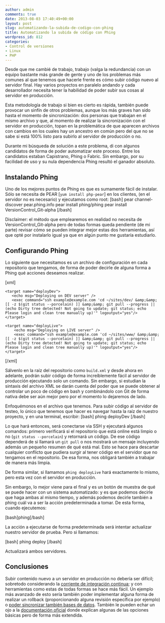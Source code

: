 ```yaml
---
author: admin
comments: true
date: 2013-08-03 17:40:49+00:00
layout: post
slug: automatizando-la-subida-de-codigo-con-phing
title: Automatizando la subida de código con Phing
wordpress_id: 812
categories:
- Control de versiones
- Linux
- PHP
---
```


Desde que me cambié de trabajo, trabajo (valga la redundancia) con un equipo bastante más grande de gente y uno de los problemas más comunes al que tenemos que hacerle frente es cómo subir código nuevo al servidor final. Hay varios proyectos en paralelo andando y cada desarrollador necesita tener la habilidad de poder subir sus cosas al servidor en producción.

Esta metodología de trabajo si bien es cierto es rápida, también puede provocar un sinfín de otros problemas, aunque los más graves han sido hasta el momento de sincronización: dos personas que trabajan en el mismo archivo y que, al momento de realizar la sincronización con el servidor en producción, topan en la problemática de que aparecen archivos con cambios en los cuales hay un ancestro en común pero del que no se sabe si está 100% listo para subirlo al servidor de producción o no.

Durante mi búsqueda de solución a este problema, di con algunos candidatos de forma de poder automatizar este proceso. Entre los candidatos estaban Capistrano, Phing o Fabric. Sin embargo, por su facilidad de uso y su nula dependencia Phing resultó el ganador absoluto.
<!-- more -->



## Instalando Phing



Uno de los mejores puntos de Phing es que es sumamente fácil de instalar. Sólo se necesita de PEAR [`yum install php-pear`] en los clientes, (en el servidor no es necesario) y ejecutamos como root:
[bash]
pear channel-discover pear.phing.info
pear install phing/phing
pear install VersionControl_Git-alpha
[/bash]

Disclaimer: el método que emplearemos en realidad no necesita de VersionControl_Git-alpha pero de todas formas queda pendiente (de mi parte) revisar cómo se pueden integrar mejor estas dos herramientas, así que opté por instalarlo igual ya que en algún punto me gustaría estudiarlo.



## Configurando Phing



Lo siguiente que necesitamos es un archivo de configuración en cada repositorio que tengamos, de forma de poder decirle de alguna forma a Phing qué acciones deseamos realizar.

[xml]
<?xml version="1.0" encoding="UTF-8"?>
<project name="example" basedir="." default="deployDev">
    <target name="deploy" depends="deployDev,deployLive" />

    <target name="deployDev">
       <echo msg="Deploying on DEV server" />
       <exec command="ssh example@example.com 'cd ~/sites/dev/ &amp;&amp; [[ -z $(git status --porcelain) ]] &amp;&amp; git pull --progress || (echo Dirty tree detected! Not going to update; git status; echo Please login and clean tree manually up)'" logoutput="yes"/>
    </target>

    <target name="deployLive">
        <echo msg="Deploying on LIVE server" />
        <exec command="ssh example@example.com 'cd ~/sites/www/ &amp;&amp; [[ -z $(git status --porcelain) ]] &amp;&amp; git pull --progress || (echo Dirty tree detected! Not going to update; git status; echo Please login and clean tree manually up)'" logoutput="yes"/>
    </target>
</project>
[/xml]

Sálvenlo en la raíz del repositorio como `build.xml` y desde ahora en adelante, podrán subir código de forma increíblemente fácil al servidor de producción ejecutando solo un comando.
Sin embargo, si estudian la sintaxis del archivo XML se darán cuenta del poder que se puede obtener al controlar un poco de código en bash y combinándolo con Git de forma nativa debe ser aún mejor pero por el momento lo dejaremos de lado.

Enfoquémonos en el archivo que tenemos. 
Para subir código al servidor de testeo, lo único que tenemos que hacer es navegar hasta la raíz de nuestro proyecto, y en una terminal, escribir: 
[bash]
phing deployDev
[/bash]

Lo que hará entonces, será conectarse via SSH y ejecutará algunos comandos: primero verificará si el repositorio que está online está limpio o no (`git status --porcelain`) y retornará un código. De ese código dependerá de si llamará un `git pull` o nos mostrará un mensaje incluyendo además un pequeño resumen de qué está mal. Esto se hace para descartar cualquier conflicto que pudiera surgir al tener código en el servidor que no tengamos en el repositorio. De esa forma, nos obligará también a trabajar de manera más limpia. 

De forma similar, si llamamos `phing deployLive` hará exactamente lo mismo, pero esta vez con el servidor en producción.

Sin embargo, lo mejor viene para el final y es un botón de muestra de qué se puede hacer con un sistema automatizado: y es que podemos decirle que haga ambas al mismo tiempo, y además podemos decirle también a phing cuál va a ser la acción predeterminada a tomar. De esta forma, cuando ejecutemos: 

[bash]phing[/bash]

La acción a ejecutarse de forma predeterminada será intentar actualizar nuestro servidor de prueba. Pero si llamamos: 

[bash]
phing deploy
[/bash]

Actualizará ambos servidores. 



## Conclusiones



Subir contenido nuevo a un servidor en producción no debería ser difícil; sobretodo considerando la [corriente de integración continua](http://en.wikipedia.org/wiki/Continuous_integration); y con herramientas como estas de todas formas se hace más fácil. Un ejemplo más avanzado de esto sería también poder implementar alguna forma de realizar un rollback (proporcionando alguna revisión específica por ejemplo) o [poder sincronizar también bases de datos](http://acme-tech.net/blog/deploying-code-and-db-migration-via-phing/). También le pueden echar un ojo a la [documentación oficial](http://www.phing.info/docs/guide/trunk/chapters/GettingStarted.html) donde explican algunas de las opciones básicas pero de forma más extendida.
